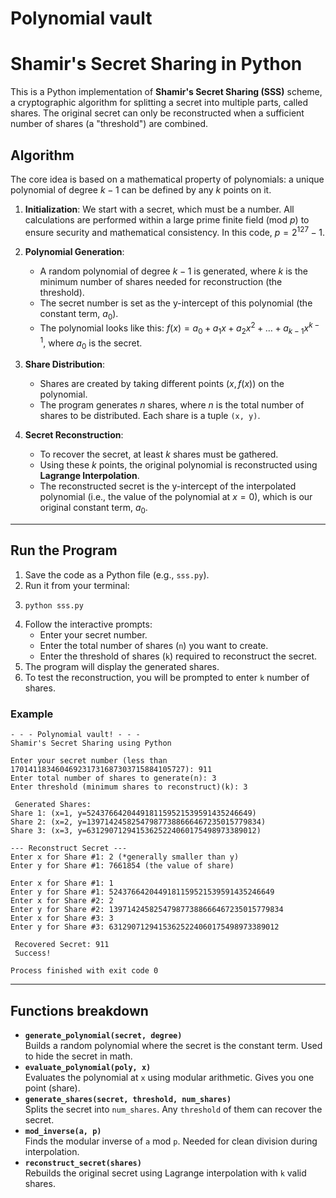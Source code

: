 # Polynomial vault
# Shamir's Secret Sharing in Python

This is a Python implementation of **Shamir's Secret Sharing (SSS)** scheme, a cryptographic algorithm for splitting a secret into multiple parts, called shares. The original secret can only be reconstructed when a sufficient number of shares (a "threshold") are combined.

## Algorithm

The core idea is based on a mathematical property of polynomials: a unique polynomial of degree $k-1$ can be defined by any $k$ points on it.

1.  **Initialization**: We start with a secret, which must be a number. All calculations are performed within a large prime finite field ($\text{mod } p$) to ensure security and mathematical consistency. In this code, $p = 2^{127} - 1$.

2.  **Polynomial Generation**:
    * A random polynomial of degree $k-1$ is generated, where $k$ is the minimum number of shares needed for reconstruction (the threshold).
    * The secret number is set as the y-intercept of this polynomial (the constant term, $a_0$).
    * The polynomial looks like this: $f(x) = a_0 + a_1x + a_2x^2 + \dots + a_{k-1}x^{k-1}$, where $a_0$ is the secret.

3.  **Share Distribution**:
    * Shares are created by taking different points $(x, f(x))$ on the polynomial.
    * The program generates $n$ shares, where $n$ is the total number of shares to be distributed. Each share is a tuple `(x, y)`.

4.  **Secret Reconstruction**:
    * To recover the secret, at least $k$ shares must be gathered.
    * Using these $k$ points, the original polynomial is reconstructed using **Lagrange Interpolation**.
    * The reconstructed secret is the y-intercept of the interpolated polynomial (i.e., the value of the polynomial at $x=0$), which is our original constant term, $a_0$.

---

## Run the Program

1.  Save the code as a Python file (e.g., `sss.py`).
2.  Run it from your terminal:
3. 
    ```
    python sss.py
    ```
4.  Follow the interactive prompts:
    * Enter your secret number.
    * Enter the total number of shares (`n`) you want to create.
    * Enter the threshold of shares (`k`) required to reconstruct the secret.
5.  The program will display the generated shares.
6.  To test the reconstruction, you will be prompted to enter `k` number of shares.

### Example

```
- - - Polynomial vault! - - -
Shamir's Secret Sharing using Python

Enter your secret number (less than 170141183460469231731687303715884105727): 911
Enter total number of shares to generate(n): 3
Enter threshold (minimum shares to reconstruct)(k): 3

 Generated Shares:
Share 1: (x=1, y=5243766420449181159521539591435246649)
Share 2: (x=2, y=139714245825479877388666467235015779834)
Share 3: (x=3, y=63129071294153625224060175498973389012)

--- Reconstruct Secret ---
Enter x for Share #1: 2 (*generally smaller than y)
Enter y for Share #1: 7661854 (the value of share)

Enter x for Share #1: 1
Enter y for Share #1: 5243766420449181159521539591435246649
Enter x for Share #2: 2
Enter y for Share #2: 139714245825479877388666467235015779834
Enter x for Share #3: 3
Enter y for Share #3: 63129071294153625224060175498973389012

 Recovered Secret: 911
 Success!

Process finished with exit code 0
```

---

## Functions breakdown


- **`generate_polynomial(secret, degree)`**  
  Builds a random polynomial where the secret is the constant term. Used to hide the secret in math.
- **`evaluate_polynomial(poly, x)`**  
  Evaluates the polynomial at `x` using modular arithmetic. Gives you one point (share).
- **`generate_shares(secret, threshold, num_shares)`**  
  Splits the secret into `num_shares`. Any `threshold` of them can recover the secret.
- **`mod_inverse(a, p)`**  
  Finds the modular inverse of `a` mod `p`. Needed for clean division during interpolation.
- **`reconstruct_secret(shares)`**  
  Rebuilds the original secret using Lagrange interpolation with `k` valid shares.

